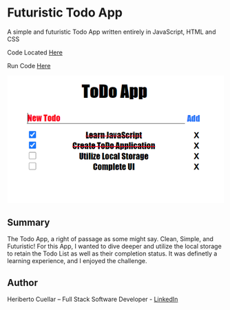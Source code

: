 # Futuristic Todo App
A simple and futuristic Todo App written entirely in JavaScript, HTML and CSS

Code Located [Here](https://github.com/hcuellar-coder/TodoApp)

Run Code [Here](https://codepen.io/hcuellar-coder/pen/xxVEZWz)

![Todo App](./images/todoApp.PNG)

## Summary
The Todo App, a right of passage as some might say. Clean, Simple, and Futuristic! For this App, I wanted to dive deeper and utilize the local storage to retain the Todo List as well as their completion status. It was definetly a learning experience, and I enjoyed the challenge.

## Author
Heriberto Cuellar – Full Stack Software Developer - [LinkedIn](https://www.linkedin.com/in/heriberto-c-5aa11952)

